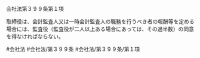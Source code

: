会社法第３９９条第１項

取締役は、会計監査人又は一時会計監査人の職務を行うべき者の報酬等を定める場合には、監査役（監査役が二人以上ある場合にあっては、その過半数）の同意を得なければならない。

#会社法
#会社法/第３９９条
#会社法/第３９９条/第１項
